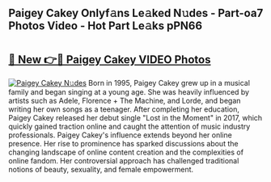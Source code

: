 ## Paigey Cakey Onlyf𝚊ns Le𝚊ked N𝚞des - Part-oa7 Photos Video - Hot Part Le𝚊ks pPN66

# <h2><a href="http://ab89999.deff.icu/?id=Paigey+Cakey">🔗 New 👉🔴 Paigey Cakey VIDEO Photos</a></h2>

[![Paigey Cakey N𝚞des](https://i.imgur.com/rIISA9y.gif)](http://ab89999.deff.icu/?id=Paigey+Cakey)
Born in 1995, Paigey Cakey grew up in a musical family and began singing at a young age. She was heavily influenced by artists such as Adele, Florence + The Machine, and Lorde, and began writing her own songs as a teenager. After completing her education, Paigey Cakey released her debut single "Lost in the Moment" in 2017, which quickly gained traction online and caught the attention of music industry professionals. Paigey Cakey's influence extends beyond her online presence. Her rise to prominence has sparked discussions about the changing landscape of online content creation and the complexities of online fandom. Her controversial approach has challenged traditional notions of beauty, sexuality, and female empowerment.
